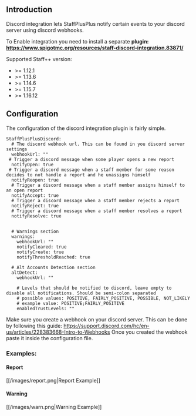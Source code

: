 ## Introduction

Discord integration lets StaffPlusPlus notify certain events to your discord server using discord webhooks.

To Enable integration you need to install a separate **plugin:**
**https://www.spigotmc.org/resources/staff-discord-integration.83871/**

Supported Staff++ version:

* \>= 1.12.1
* \>= 1.13.6
* \>= 1.14.6
* \>= 1.15.7
* \>= 1.16.12

## Configuration
The configuration of the discord integration plugin is fairly simple.

```
StaffPlusPlusDiscord:
  # The discord webhook url. This can be found in you discord server settings
  webhookUrl: ""
 # Trigger a discord message when some player opens a new report
  notifyOpen: true
 # Trigger a discord message when a staff member for some reason decides to not handle a report and he unassigns himself
  notifyReopen: true
  # Trigger a discord message when a staff member assigns himself to an open report
  notifyAccept: true
  # Trigger a discord message when a staff member rejects a report
  notifyReject: true
  # Trigger a discord message when a staff member resolves a report
  notifyResolve: true


  # Warnings section
  warnings:
    webhookUrl: ""
    notifyCleared: true
    notifyCreate: true
    notifyThresholdReached: true

  # Alt Accounts Detection section
  altDetect:
    webhookUrl: ""

    # Levels that should be notified to discord, leave empty to disable all notifications. Should be semi-colon separated
    # possible values: POSITIVE, FAIRLY_POSITIVE, POSSIBLE, NOT_LIKELY
    # example value: POSITIVE;FAIRLY_POSITIVE
    enabledTrustLevels: ""
```

Make sure you create a webhook on your discord server. This can be done by following this guide: https://support.discord.com/hc/en-us/articles/228383668-Intro-to-Webhooks
Once you created the webhook paste it inside the configuration file.


### Examples:
#### Report
[[/images/report.png|Report Example]]
#### Warning
[[/images/warn.png|Warning Example]]
